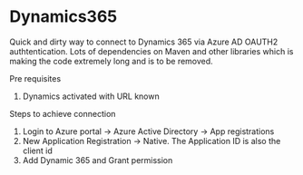 # Dynamics365
Quick and dirty way to connect to Dynamics 365 via Azure AD OAUTH2 authtentication.
Lots of dependencies on Maven and other libraries which is making the code extremely long and is to be removed.

Pre requisites
1. Dynamics activated with URL known

Steps to achieve connection
1. Login to Azure portal -> Azure Active Directory -> App registrations
2. New Application Registration -> Native. The Application ID is also the client id
3. Add Dynamic 365 and Grant permission
